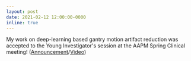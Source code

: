 ```yaml
---
layout: post
date: 2021-02-12 12:00:00-0000
inline: true
---
```


My work on deep-learning based gantry motion artifact reduction was accepted to the Young Investigator's session at the AAPM Spring Clinical meeting! (<a href="https://sites.dartmouth.edu/medphys/2021/02/12/three-dartmouth-researchers-accepted-for-early-career-symposium/">Announcement</a>/<a href="https://www.dropbox.com/s/u42k1duksig8grj/BH_GANTRY_GAN_2021SCM.mp4?dl=0">Video</a>)
